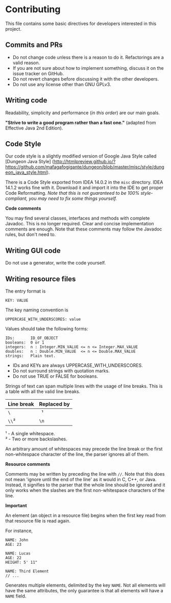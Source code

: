 Contributing
============

This file contains some basic directives for developers interested in this project.


Commits and PRs
---------------
* Do not change code unless there is a reason to do it. Refactorings are a valid reason.
* If you are not sure about how to implement something, discuss it on the issue tracker on GitHub.
* Do not revert changes before discussing it with the other developers.
* Do not use any license other than GNU GPLv3.


Writing code
------------
Readability, simplicity and performance (*in this order*) are our main goals.

**"Strive to write a good program rather than a fast one."** (adapted from Effective Java 2nd Edition).


Code Style
----------
Our code style is a slightly modified version of Google Java Style called [Dungeon Java Style]
(http://htmlpreview.github.io/?https://github.com/mafagafogigante/dungeon/blob/master/misc/style/dungeon_java_style.html).

There is a Code Style exported from IDEA 14.0.2 in the ``misc`` directory. IDEA 14.1.2 works fine with it.
Download it and import it into the IDE to get proper Code Reformatting.
*Note that this is not guaranteed to be 100% style-compliant, you may need to fix some things yourself.*


**Code comments**

You may find several classes, interfaces and methods with complete Javadoc.
This is no longer required. Clear and concise implementation comments are enough.
Note that these comments may follow the Javadoc rules, but don't need to.


Writing GUI code
----------------
Do not use a generator, write the code yourself.


Writing resource files
----------------------
The entry format is
```
KEY: VALUE
```

The key naming convention is

```
UPPERCASE_WITH_UNDERSCORES: value
```

Values should take the following forms:

```
IDs:       ID_OF_OBJECT
booleans:  0 or 1
integers:  n : Integer.MIN_VALUE <= n <= Integer.MAX_VALUE
doubles:   n : Double.MIN_VALUE  <= n <= Double.MAX_VALUE
strings:   Plain text.
```

* IDs and KEYs are always UPPERCASE_WITH_UNDERSCORES.
* Do not surround strings with quotation marks.
* Do not use TRUE or FALSE for booleans.

Strings of text can span multiple lines with the usage of line breaks. This is a table with all the valid line breaks.

|Line break|Replaced by|
|----------|-----------|
|``\``     |`` ``¹     |
|``\\``²   |``\n``     |

¹ - A single whitespace.  
² - Two or more backslashes.

An arbitrary amount of whitespaces may precede the line break or the first non-whitespace character of the line, the
parser ignores all of them.


**Resource comments**

Comments may be written by preceding the line with ``//``.
Note that this does not mean 'ignore until the end of the line' as it would in C, C++, or Java. Instead, it signifies
to the parser that the whole line should be ignored and it only works when the slashes are the first non-whitespace
characters of the line.


**Important**

An element (an object in a resource file) begins when the first key read from that resource file is read again.

For instance,
```
NAME: John
AGE: 23

NAME: Lucas
AGE: 22
HEIGHT: 5' 11"

NAME: Third Element
// ...
```

Generates multiple elements, delimited by the key ``NAME``.
Not all elements will have the same attributes, the only guarantee is that all elements will have a ``NAME`` field.
